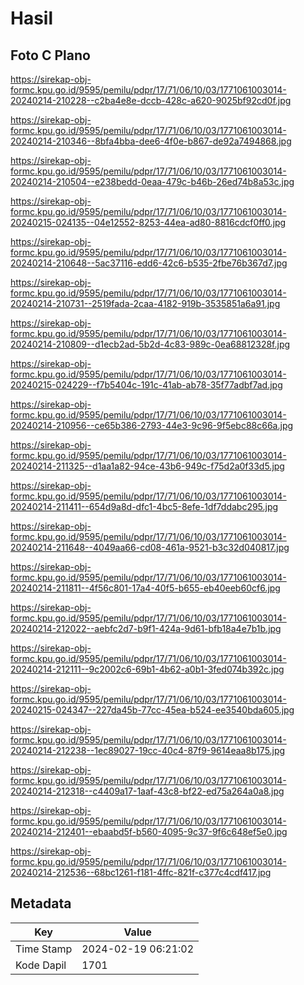 # Hasil

## Foto C Plano

https://sirekap-obj-formc.kpu.go.id/9595/pemilu/pdpr/17/71/06/10/03/1771061003014-20240214-210228--c2ba4e8e-dccb-428c-a620-9025bf92cd0f.jpg

https://sirekap-obj-formc.kpu.go.id/9595/pemilu/pdpr/17/71/06/10/03/1771061003014-20240214-210346--8bfa4bba-dee6-4f0e-b867-de92a7494868.jpg

https://sirekap-obj-formc.kpu.go.id/9595/pemilu/pdpr/17/71/06/10/03/1771061003014-20240214-210504--e238bedd-0eaa-479c-b46b-26ed74b8a53c.jpg

https://sirekap-obj-formc.kpu.go.id/9595/pemilu/pdpr/17/71/06/10/03/1771061003014-20240215-024135--04e12552-8253-44ea-ad80-8816cdcf0ff0.jpg

https://sirekap-obj-formc.kpu.go.id/9595/pemilu/pdpr/17/71/06/10/03/1771061003014-20240214-210648--5ac37116-edd6-42c6-b535-2fbe76b367d7.jpg

https://sirekap-obj-formc.kpu.go.id/9595/pemilu/pdpr/17/71/06/10/03/1771061003014-20240214-210731--2519fada-2caa-4182-919b-3535851a6a91.jpg

https://sirekap-obj-formc.kpu.go.id/9595/pemilu/pdpr/17/71/06/10/03/1771061003014-20240214-210809--d1ecb2ad-5b2d-4c83-989c-0ea68812328f.jpg

https://sirekap-obj-formc.kpu.go.id/9595/pemilu/pdpr/17/71/06/10/03/1771061003014-20240215-024229--f7b5404c-191c-41ab-ab78-35f77adbf7ad.jpg

https://sirekap-obj-formc.kpu.go.id/9595/pemilu/pdpr/17/71/06/10/03/1771061003014-20240214-210956--ce65b386-2793-44e3-9c96-9f5ebc88c66a.jpg

https://sirekap-obj-formc.kpu.go.id/9595/pemilu/pdpr/17/71/06/10/03/1771061003014-20240214-211325--d1aa1a82-94ce-43b6-949c-f75d2a0f33d5.jpg

https://sirekap-obj-formc.kpu.go.id/9595/pemilu/pdpr/17/71/06/10/03/1771061003014-20240214-211411--654d9a8d-dfc1-4bc5-8efe-1df7ddabc295.jpg

https://sirekap-obj-formc.kpu.go.id/9595/pemilu/pdpr/17/71/06/10/03/1771061003014-20240214-211648--4049aa66-cd08-461a-9521-b3c32d040817.jpg

https://sirekap-obj-formc.kpu.go.id/9595/pemilu/pdpr/17/71/06/10/03/1771061003014-20240214-211811--4f56c801-17a4-40f5-b655-eb40eeb60cf6.jpg

https://sirekap-obj-formc.kpu.go.id/9595/pemilu/pdpr/17/71/06/10/03/1771061003014-20240214-212022--aebfc2d7-b9f1-424a-9d61-bfb18a4e7b1b.jpg

https://sirekap-obj-formc.kpu.go.id/9595/pemilu/pdpr/17/71/06/10/03/1771061003014-20240214-212111--9c2002c6-69b1-4b62-a0b1-3fed074b392c.jpg

https://sirekap-obj-formc.kpu.go.id/9595/pemilu/pdpr/17/71/06/10/03/1771061003014-20240215-024347--227da45b-77cc-45ea-b524-ee3540bda605.jpg

https://sirekap-obj-formc.kpu.go.id/9595/pemilu/pdpr/17/71/06/10/03/1771061003014-20240214-212238--1ec89027-19cc-40c4-87f9-9614eaa8b175.jpg

https://sirekap-obj-formc.kpu.go.id/9595/pemilu/pdpr/17/71/06/10/03/1771061003014-20240214-212318--c4409a17-1aaf-43c8-bf22-ed75a264a0a8.jpg

https://sirekap-obj-formc.kpu.go.id/9595/pemilu/pdpr/17/71/06/10/03/1771061003014-20240214-212401--ebaabd5f-b560-4095-9c37-9f6c648ef5e0.jpg

https://sirekap-obj-formc.kpu.go.id/9595/pemilu/pdpr/17/71/06/10/03/1771061003014-20240214-212536--68bc1261-f181-4ffc-821f-c377c4cdf417.jpg


## Metadata

| Key        | Value               |
| ---------- | ------------------- |
| Time Stamp | 2024-02-19 06:21:02 |
| Kode Dapil | 1701                |



